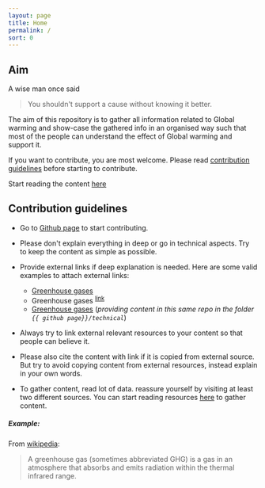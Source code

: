 ```yaml
---
layout: page
title: Home
permalink: /
sort: 0
---
```


## Aim

A wise man once said

> You shouldn't support a cause without knowing it better.

The aim of this repository is to gather all information related to Global warming and show-case the gathered info in an organised way such that most of the people can understand the effect of Global warming and support it.

If you want to contribute, you are most welcome. Please read [contribution guidelines](#contribution-guidelines) before starting to contribute.

Start reading the content [here](/about-earth)

## Contribution guidelines

- Go to [Github page](https://github.com/dreamgreen/dreamgreen.github.io) to start contributing.
- Please don't explain everything in deep or go in technical aspects. Try to keep the content as simple as possible.
- Provide external links if deep explanation is needed. Here are some valid examples to attach external links:
    - [Greenhouse gases](https://en.wikipedia.org/wiki/Greenhouse_gas)
    - Greenhouse gases <sup>[link](https://en.wikipedia.org/wiki/Greenhouse_gas)</sup>
    - [Greenhouse gases](/technical/greenhouse.md) (_providing content in this same repo in the folder `{{ github page}}/technical`_)

- Always try to link external relevant resources to your content so that  people can believe it.
- Please also cite the content with link if it is copied from external source. But try to avoid copying content from external resources, instead explain in your own words.
- To gather content, read lot of data. reassure yourself by visiting at least two different sources. You can start reading resources [here](/further-reading) to gather content.

##### Example:

From [wikipedia](https://en.wikipedia.org/wiki/Greenhouse_gas):

> A greenhouse gas (sometimes abbreviated GHG) is a gas in an atmosphere that absorbs and emits radiation within the thermal infrared range.

